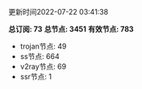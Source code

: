 更新时间2022-07-22 03:41:38

**总订阅: 73**
**总节点: 3451**
**有效节点: 783**
- trojan节点: 49
- ss节点: 664
- v2ray节点: 69
- ssr节点: 1
